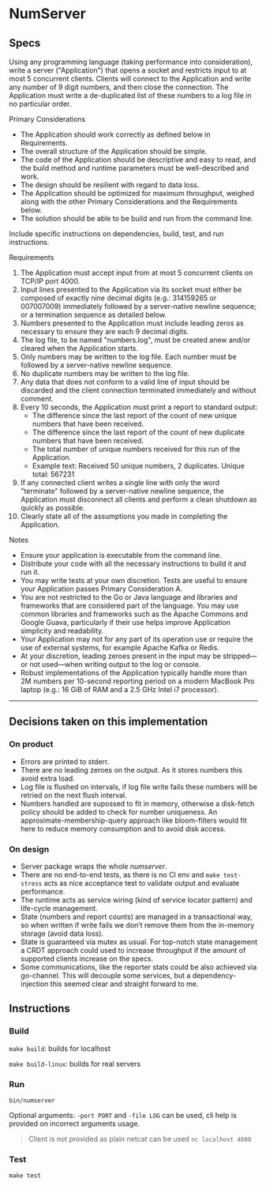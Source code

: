 # NumServer

## Specs

Using any programming language (taking performance into consideration), write a server ("Application") that opens a socket and restricts input to at most 5 concurrent clients.
Clients will connect to the Application and write any number of 9 digit numbers, and then close the connection.
The Application must write a de-duplicated list of these numbers to a log file in no particular order.

Primary Considerations

 - The Application should work correctly as defined below in Requirements.
 - The overall structure of the Application should be simple.
 - The code of the Application should be descriptive and easy to read, and the build method and runtime parameters must be well-described and work.
 - The design should be resilient with regard to data loss.
 - The Application should be optimized for maximum throughput, weighed along with the other Primary Considerations and the Requirements below.
 - The solution should be able to be build and run from the command line.

Include specific instructions on dependencies, build, test, and run instructions.

Requirements

1. The Application must accept input from at most 5 concurrent clients on TCP/IP port 4000.
2. Input lines presented to the Application via its socket must either be composed of exactly nine decimal digits (e.g.: 314159265 or 007007009) immediately followed by a server-native newline sequence; or a termination sequence as detailed below.
3. Numbers presented to the Application must include leading zeros as necessary to ensure they are each 9 decimal digits.
4. The log file, to be named "numbers.log", must be created anew and/or cleared when the Application starts.
5. Only numbers may be written to the log file. Each number must be followed by a server-native newline sequence.
6. No duplicate numbers may be written to the log file.
7. Any data that does not conform to a valid line of input should be discarded and the client connection terminated immediately and without comment.
8. Every 10 seconds, the Application must print a report to standard output:
   * The difference since the last report of the count of new unique numbers that have been received.
   * The difference since the last report of the count of new duplicate numbers that have been received.
   * The total number of unique numbers received for this run of the Application.
   * Example text: Received 50 unique numbers, 2 duplicates. Unique total: 567231
9. If any connected client writes a single line with only the word "terminate" followed by a server-native newline sequence, the Application must disconnect all clients and perform a clean shutdown as quickly as possible.
10. Clearly state all of the assumptions you made in completing the Application.

Notes

 - Ensure your application is executable from the command line.
 - Distribute your code with all the necessary instructions to build it and run it.
 - You may write tests at your own discretion. Tests are useful to ensure your Application passes Primary Consideration A.
 - You are not restricted to the Go or Java language and libraries and frameworks that are considered part of the language. You may use common libraries and frameworks such as the Apache Commons and Google Guava, particularly if their use helps improve Application simplicity and readability.
 - Your Application may not for any part of its operation use or require the use of external systems, for example Apache Kafka or Redis.
 - At your discretion, leading zeroes present in the input may be stripped—or not used—when writing output to the log or console.
 - Robust implementations of the Application typically handle more than 2M numbers per 10-second reporting period on a modern MacBook Pro laptop (e.g.: 16 GiB of RAM and a 2.5 GHz Intel i7 processor).

---

## Decisions taken on this implementation

### On product

- Errors are printed to stderr.
- There are no leading zeroes on the output. As it stores numbers this avoid extra load.
- Log file is flushed on intervals, if log file write fails these numbers will be retried on the next flush interval.
- Numbers handled are supossed to fit in memory, otherwise a disk-fetch policy should be added to check for number uniqueness. An approximate-membership-query approach like bloom-filters would fit here to reduce memory consumption and to avoid disk access.

### On design

- Server package wraps the whole *numserver*. 
- There are no end-to-end tests, as there is no CI env and `make test-stress` acts as nice acceptance test to validate output and evaluate performance.
- The runtime acts as service wiring (kind of service locator pattern) and life-cycle management.
- State (numbers and report counts) are managed in a transactional way, so when written if write fails we don’t remove them from the in-memory storage (avoid data loss).
- State is guaranteed via mutex as usual. For top-notch state management a CRDT approach could used to increase throughput if the amount of supported clients increase on the specs.
- Some communications, like the reporter stats could be also achieved via go-channel. This will decouple some services, but a dependency-injection this seemed clear and straight forward to me.

## Instructions

### Build

`make build`: builds for localhost

`make build-linux`: builds for real servers

### Run

`bin/numserver`

Optional arguments: `-port PORT` and `-file LOG` can be used, cli help is provided on incorrect arguments usage.

> Client is not provided as plain netcat can be used `nc localhost 4000`

### Test

`make test`


